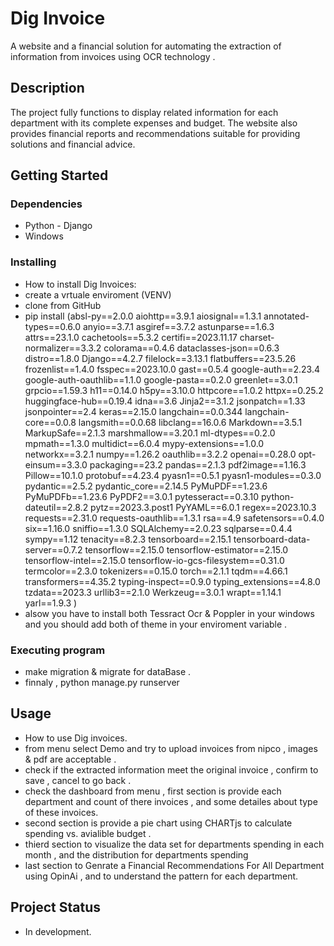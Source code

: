 # Dig Invoice

A website and a financial solution for automating the extraction of information from invoices using OCR technology .

## Description

 The project fully functions to display related information for each department with its complete expenses and budget. The website also provides financial reports and recommendations suitable for providing solutions and financial advice.
## Getting Started

### Dependencies

- Python - Django
- Windows

### Installing

- How to install Dig Invoices:
- create a vrtuale enviroment (VENV)
- clone from GitHub
- pip install (absl-py==2.0.0
aiohttp==3.9.1
aiosignal==1.3.1
annotated-types==0.6.0
anyio==3.7.1
asgiref==3.7.2
astunparse==1.6.3
attrs==23.1.0
cachetools==5.3.2
certifi==2023.11.17
charset-normalizer==3.3.2
colorama==0.4.6
dataclasses-json==0.6.3
distro==1.8.0
Django==4.2.7
filelock==3.13.1
flatbuffers==23.5.26
frozenlist==1.4.0
fsspec==2023.10.0
gast==0.5.4
google-auth==2.23.4
google-auth-oauthlib==1.1.0
google-pasta==0.2.0
greenlet==3.0.1
grpcio==1.59.3
h11==0.14.0
h5py==3.10.0
httpcore==1.0.2
httpx==0.25.2
huggingface-hub==0.19.4
idna==3.6
Jinja2==3.1.2
jsonpatch==1.33
jsonpointer==2.4
keras==2.15.0
langchain==0.0.344
langchain-core==0.0.8
langsmith==0.0.68
libclang==16.0.6
Markdown==3.5.1
MarkupSafe==2.1.3
marshmallow==3.20.1
ml-dtypes==0.2.0
mpmath==1.3.0
multidict==6.0.4
mypy-extensions==1.0.0
networkx==3.2.1
numpy==1.26.2
oauthlib==3.2.2
openai==0.28.0
opt-einsum==3.3.0
packaging==23.2
pandas==2.1.3
pdf2image==1.16.3
Pillow==10.1.0
protobuf==4.23.4
pyasn1==0.5.1
pyasn1-modules==0.3.0
pydantic==2.5.2
pydantic_core==2.14.5
PyMuPDF==1.23.6
PyMuPDFb==1.23.6
PyPDF2==3.0.1
pytesseract==0.3.10
python-dateutil==2.8.2
pytz==2023.3.post1
PyYAML==6.0.1
regex==2023.10.3
requests==2.31.0
requests-oauthlib==1.3.1
rsa==4.9
safetensors==0.4.0
six==1.16.0
sniffio==1.3.0
SQLAlchemy==2.0.23
sqlparse==0.4.4
sympy==1.12
tenacity==8.2.3
tensorboard==2.15.1
tensorboard-data-server==0.7.2
tensorflow==2.15.0
tensorflow-estimator==2.15.0
tensorflow-intel==2.15.0
tensorflow-io-gcs-filesystem==0.31.0
termcolor==2.3.0
tokenizers==0.15.0
torch==2.1.1
tqdm==4.66.1
transformers==4.35.2
typing-inspect==0.9.0
typing_extensions==4.8.0
tzdata==2023.3
urllib3==2.1.0
Werkzeug==3.0.1
wrapt==1.14.1
yarl==1.9.3 )
- alsow you have to install both Tessract Ocr & Poppler in your windows and you should add both of theme in your enviroment variable . 

### Executing program

- make migration & migrate for dataBase .
- finnaly , python manage.py runserver

## Usage

- How to use Dig invoices.
- from menu select Demo and try to upload invoices from nipco , images & pdf are acceptable .
- check if the extracted information meet the original invoice , confirm to save , cancel to go back .
- check the dashboard from menu , first section is provide each department and count of there invoices , and some detailes about type of these invoices.
- second section is provide a pie chart using CHARTjs to calculate spending vs. avialible budget .
- thierd section to visualize the data set for departments spending in each month , and the distribution for departments spending
- last section to Genrate a Financial Recommendations For All Department using OpinAi , and to understand the pattern for each department.   






## Project Status

-  In development.

